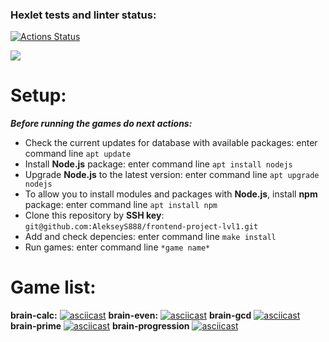 ### Hexlet tests and linter status:
[![Actions Status](https://github.com/AlekseyS888/frontend-project-lvl1/workflows/hexlet-check/badge.svg)](https://github.com/AlekseyS888/frontend-project-lvl1/actions)

<a href="https://codeclimate.com/github/AlekseyS888/frontend-project-lvl1/maintainability"><img src="https://api.codeclimate.com/v1/badges/2501cd45041103ac78fe/maintainability" /></a>

# Setup:

***Before running the games do next actions:***

- Check the current updates for database with available packages: enter command line `apt update`
- Install **Node.js** package: enter command line `apt install nodejs`
- Upgrade **Node.js** to the latest version: enter command line `apt upgrade nodejs`
- To allow you to install modules and packages with **Node.js**, install **npm** package: enter command line `apt install npm`
- Clone this repository by **SSH key**: `git@github.com:AlekseyS888/frontend-project-lvl1.git`
- Add and check depencies: enter command line `make install`
- Run games: enter command line `*game name*`

# Game list:

**brain-calc:**
[![asciicast](https://asciinema.org/a/486308.svg)](https://asciinema.org/a/486308)
**brain-even:**
[![asciicast](https://asciinema.org/a/486309.svg)](https://asciinema.org/a/486309)
**brain-gcd**
[![asciicast](https://asciinema.org/a/486310.svg)](https://asciinema.org/a/486310)
**brain-prime**
[![asciicast](https://asciinema.org/a/486311.svg)](https://asciinema.org/a/486311)
**brain-progression**
[![asciicast](https://asciinema.org/a/486312.svg)](https://asciinema.org/a/486312)